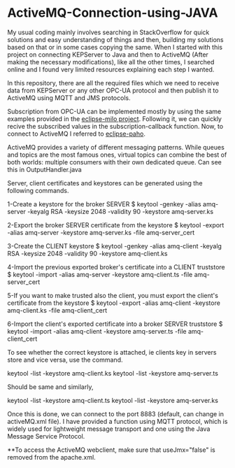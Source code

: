 # ActiveMQ-Connection-using-JAVA

My usual coding mainly involves searching in StackOverflow for quick solutions and easy understanding of things and then, building my solutions based on that or in some cases copying the same. When I started with this project on connecting KEPServer to Java and then to ActiveMQ (After making the necessary modifications), like all the other times, I searched online and I found very limited resources explaining each step I wanted. 

In this repository, there are all the required files which we need to receive data from KEPServer or any other OPC-UA protocol and then publish it to ActiveMQ using MQTT and JMS protocols. 

Subscription from OPC-UA can be implemented mostly by using the same examples provided in the [eclipse-milo project](https://github.com/eclipse/milo). Following it, we can quickly recive the subscribed values in the subscription-callback function. Now, to connect to ActiveMQ I referred to [eclipse-paho](https://www.eclipse.org/paho/). 


ActiveMQ provides a variety of different messaging patterns. While queues and topics are the most famous ones, virtual topics can combine the best of both worlds: multiple consumers with their own dedicated queue. Can see this in OutputHandler.java

Server, client certificates and keystores can be generated using the following commands.  
 
1-Create a keystore for the broker SERVER 
$ keytool -genkey -alias amq-server -keyalg RSA -keysize 2048 -validity 90 -keystore amq-server.ks 
 
2-Export the broker SERVER certificate from the keystore 
$ keytool -export -alias amq-server -keystore amq-server.ks -file amq-server_cert 
 
3-Create the CLIENT keystore 
$ keytool -genkey -alias amq-client -keyalg RSA -keysize 2048 -validity 90 -keystore amq-client.ks 
 
4-Import the previous exported broker's certificate into a CLIENT truststore 
$ keytool -import -alias amq-server -keystore amq-client.ts -file amq-server_cert 
 
5-If you want to make trusted also the client, you must export the client's certificate from the keystore 
$ keytool -export -alias amq-client -keystore amq-client.ks -file amq-client_cert 
 
6-Import the client's exported certificate into a broker SERVER truststore 
$ keytool -import -alias amq-client -keystore amq-server.ts -file amq-client_cert 
 
To see whether the correct keystore is attached, ie clients key in servers store and vice versa, use the command.  
 
 keytool -list -keystore amq-client.ks 
 keytool -list -keystore amq-server.ts 
 
Should be same and similarly, 
 
 keytool -list -keystore amq-client.ts 
 keytool -list -keystore amq-server.ks 

Once this is done, we can connect to the port 8883 (default, can change in activeMQ.xml file). I have provided a function using MQTT protocol, which is widely used for lightweight message transport and one using the Java Message Service Protocol. 


**To access the ActiveMQ webclient, make sure that useJmx="false" is removed from the apache.xml.

